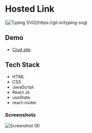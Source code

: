 
# Hosted Link
[![Typing SVG](https://readme-typing-svg.demolab.com?font=Fira+Code&pause=1000&color=F7701A&random=false&width=435&lines=Hi!+Guys++%F0%9F%91%8B;This+is+my+crud+Project.)](https://git.io/typing-svg)


## Demo


- [Crud site](https://priyojeet-crud-app.netlify.app)

## Tech Stack

- HTML
- CSS
- JavaScript
- React Js
- useState
- react-router

### Screenshots
![Screenshot (9)](https://github.com/PriyajitMaity/projects/assets/134254753/ad60db6d-dfa9-4146-b9b5-feeedcf5caf2)

